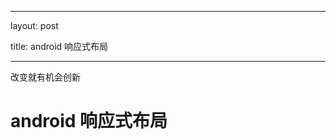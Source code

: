 ------

layout: post

title: android 响应式布局

------

<div class=“message”>

改变就有机会创新

</div>





# android 响应式布局

